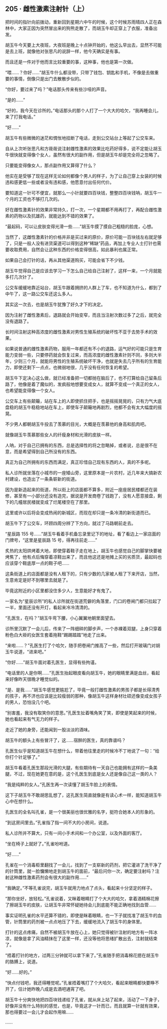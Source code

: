 ## 205 · 雌性激素注射针（上）

把时间的指针向前拨动，重新回到星期六中午的时候，这个时候苏雨晴四人正在森林中，大家正因为突然冒出来的狗熊走散了，而胡玉牛却正穿上了衣服，准备出发。

胡玉牛今天要上大夜班，大夜班是晚上十点钟开始的，他这么早出去，显然不可能是去上班，就像他对张思凡的说辞一样，他今天确实是有事。

而且还是一件对于他而言比较重要的事，这种事，他也是第一次做。

“喂……？你好……”胡玉牛什么都没带，只带了钱包、钥匙和手机，不像是去做重要的事情，倒像只是出门去散散步似的。

“你好，要过来了吗？”电话那头传来有些沙哑的声音。

“是的……”

“好的，我今天在诊所的。”电话那头的那个人打了一个大大的哈欠，“我再睡会儿，来了打我电话。”

“好……”

胡玉牛有些微微的迷茫和惆怅地挂断了电话，走到公交站台上等起了公交车来。

自从上次听张思凡和方莜莜说注射雌性激素的效果比吃药好得多，说不定能让胡玉牛很快就变得像个女人，虽然有很大的副作用，但是胡玉牛却是完全将之忽略了。

只要能变得像女人，那点副作用又算得了什么？

他实在是受够了现在这样无论如何都像个男人的样子，为了让自己穿上女装的时候违和感更低一些或者没有违和感，他愿意付出任何代价。

要知道这一针可不便宜，就那么一小针就要四百块钱，整整四百块钱呐，胡玉牛一个月的工资也不够打几次的。

好在雌性激素针的效果非常持久，打一次，一个星期都不用再打了，再配合雌性激素的药物以及抗雄药，就能达到不错的效果了。

“最起码，可以让皮肤变得光滑一些……”胡玉牛摸了摸自己粗糙的脸庞，心想。

当然了，这雌性激素针的价格并非是买过来的原价，原价可能一百块钱左右就足够了，只是一般人没有进货渠道可以得到这种“稀缺”药品，再加上专业人士打针也需要收取费用，自然会让这种东西的价格变得很高，如此暴利也属正常。

如果自己会打针的话，再从其他渠道购买，可能会省下不少钱。

胡玉牛觉得自己是应该去学习一下怎么自己给自己注射了，这样一来，一个月就能多打几次针了。

公交车缓缓地靠近站台，胡玉牛跟着拥挤的人群上了车，也不知道为什么，都到了中午了，这一路公交车还这么多人。

其实这一次去，也是胡玉牛犹豫了好久才下的决定。

因为注射了雌性激素后，退路就会开始变窄，而且当注射次数过多了之后，就完全没有退路了。

长时间注射这种高浓度的雌性激素对男性生殖系统的破坏性不亚于去势手术的效果。

如果说普通的雌性激素药物，服用一年都还有不小的退路，运气好的可能只是生育能力变弱一些，只要停药就会恢复过来，而高浓度的雌性激素针则不同，多则大半年，少则三个月，就能将男性的生殖系统破坏干净，也就是失去几乎所有的生育能力，即使还剩下一点点，也微弱地很，几乎没有任何恢复的希望。

胡玉牛下定决心这么做，就已经准备把一切都抛在脑后了，也不打算给自己留条后路了，他像是着了魔似的，发疯般地想要变成女人，就算不变成一个真正的女人，也希望能变得像一个女人。

公交车上有些颠簸，站在车上的人即使抓住把手，也是摇摇晃晃的，只有力气大底盘稳的胡玉牛稳稳地站在车上，即使车子颠簸地再剧烈，他都不会有太大幅度的摇晃。

不少男人都朝胡玉牛投去了羡慕的目光，大概是在羡慕他的身高和肌肉吧。

就像胡玉牛羡慕那些女人的纤瘦身材和光滑的皮肤一样。

人呐，对于自己已拥有的东西，总是选择性的将之忽略掉，或者说，总是很不在意，而是希望得到自己所没有的东西。

真正为自己所拥有的东西而满足，真正珍惜自己现有东西的人，真的不多呢。

私人诊所就坐落在小城市的一座矮山旁，这里原本是一片农村，近几年来大搞新农村建设，也造出了一条条崭新的街道。

因为是新造起来的街道，所以街上的店面都不算多，附近一座座居民楼都还在装修，甚至有一小部分还没有造完，据说是开发商卷了钱跑了，没有人愿意接盘，剩下的几幢居民楼就变成了烂尾楼空在了那里。

这里或许以后将会变成热闹的新城区，而现在却只是一条冷清的新街道而已。

胡玉牛下了公交车，环顾四周分辨了下方向，就过了马路朝前走去。

“星辰路 155 号……”胡玉牛看着手机备忘录里记下的地址，看了看边上一家店面的门牌号，“这里是星辰路 15 号，得再往前走……”

炙热的太阳烘烤着大地，即使穿着鞋子走在地上，胡玉牛也感觉自己的脚掌快要被烤焦了，他有点后悔穿着凉鞋出来了，而且他这还是地摊上买的劣质货，最起码也应该穿个鞋底厚一点的鞋子吧……

这条街道上的店面都是没有人租下的，只有少数的几家被人租了下来开店，当然，生意肯定是好不到哪里去就是了。

毕竟这附近的小区里都没住多少人，生意能好才有鬼了。

一家名为“星辰诊所”的私人诊所就在街道荒僻的角落里，门口的卷闸门都只拉起了一半，里面还没有开灯，看起来冷冷清清的。

“孔医生，在吗？”胡玉牛弯下腰，小心翼翼地朝里面望去。

诊所里沉默了一会儿后，传来了一阵细碎的脚步声，一个赤裸着双腿，上身只穿着粉色白大褂的女医生套着拖鞋“踢踢踏踏”地走了出来。

“来啦……？”孔医生打了个哈欠，随手把卷闸门推高了一些，然后打开玻璃门对胡玉牛说道，“进来吧。”

“你好……”胡玉牛面对着孔医生，显得有些拘谨。

“电话里的人是你啊……”孔医生抬起眼皮看向胡玉牛，她的眼睛里满是血丝，看起来好像昨天很晚才睡觉似的。

“是、是我……”胡玉牛感觉更尴尬了，毕竟一般打雌性激素的男孩子都是长得清秀的孩子，再不济也应该是比较瘦弱的那种，像胡玉牛这样身材壮硕还像变成女孩子的男人，恐怕没几个吧。

“别害羞，我没有取笑你的意思。”孔医生扯着嘴角笑了笑，即使是笑起来的时候，她也看起来有气无力的样子。

走近了她的身旁，还能闻到一股淡淡的酒味。

胡玉牛的额头上有些冒汗了，这……宿醉的医生，真的靠谱吗？

孔医生似乎是知道胡玉牛在想什么，带着他往里走的时候冷不丁地说了一句：“给你打个针足够了。”

胡玉牛看着孔医生那段光滑的大腿，有些期待有一天自己也能拥有这样的一条美腿，不过，现在她更在意的是，这个孔医生到底是女人还是像自己这一类的人？

“我是纯粹的女人。”孔医生再一次读懂了胡玉牛脸上的表情。

这下子胡玉牛不敢胡思乱想了，这孔医生简直就像是有读心术一样，能知道胡玉牛心中在想什么。

孔医生的全名叫孔雀，是一个很美丽也很优雅的名字，挺符合她本人的形象的。

“到这房间里去。”孔雀指了指一间不大的小房间，说道。

私人诊所并不算大，只有一间小手术间和一个办公室，以及外面的客厅。

“坐在椅子上就好了。”孔雀吩咐道。

“好……”

孔雀在一个消毒柜里翻找了一会儿，找到了一支崭新的药剂，把它灌进了洗干净了的针筒里，就一脸慵懒地走到胡玉牛的面前，“最后问你一次，确定要注射吗？注射这种雌性激素药剂会有很大的副作用……”

“我确定。”不等孔雀说完，胡玉牛就用力地点了点头，看起来十分坚定的样子。

“那你坐好，放轻松。”孔雀说着，又眯着眼睛打了个大大的哈欠，拿着酒精棉花擦了擦胡玉牛的皮肤，让胡玉牛非常怀疑她待会儿到底能不能正确地找到血管……

事实证明孔雀的水平还算不错的，即使是眯着眼睛，也一下子就找准了胡玉牛的血管，针筒里的药剂被一点点地压了下去，缓缓地流入了胡玉牛的身体里。

打针的这点疼痛，自然不被胡玉牛放在心上，她只觉得被针注射的地方有一阵冰凉，就像是拿了风油精抹在了这里一样，还没等他将思绪扩散出去，注射就结束了。

“捂着打针的地方，过两三分钟就可以拿下来了。”孔雀随手把消毒棉花摁在胡玉牛的胳膊上，说道。

“好……好的。”

“快点付钱吧，我还得睡觉呢。”孔雀捂着嘴打了个大哈欠，看起来眼睛都快要睁不开了，估计她昨晚八成是去酒吧通宵了吧。

胡玉牛十分爽快地把四百块钱递给了孔雀，就从床上站了起来，活动了一下身子，好像并没有什么特别的感觉，也是，毕竟这才一针而已，而且就算一针就有效果，那也得要过一会儿才会起作用嘛……

……
